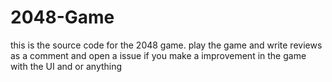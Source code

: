 # 2048-Game
this is the source code for the 2048 game.
play the game and write reviews as a comment
and open a issue if you make a improvement in the game with the UI and or anything


